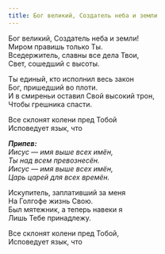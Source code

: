 ```yaml
---
title: Бог великий, Создатель неба и земли
---
```


Бог великий, Создатель неба и земли!  
Миром правишь только Ты.  
Вседержитель, славны все дела Твои,  
Свет, сошедший с высоты.

Ты единый, кто исполнил весь закон  
Бог, пришедший во плоти.  
И в смиреньи оставил Свой высокий трон,  
Чтобы грешника спасти.

Все склонят колени пред Тобой  
Исповедует язык, что

*__Припев:__  
Иисус — имя выше всех имён,  
Ты над всем превознесён.  
Иисус — имя выше всех имён,  
Царь царей для всех времён.*

Искупитель, заплативший за меня  
На Голгофе жизнь Свою.  
Был мятежник, а теперь навеки я  
Лишь Тебе принадлежу.

Все склонят колени пред Тобой,  
Исповедует язык, что
